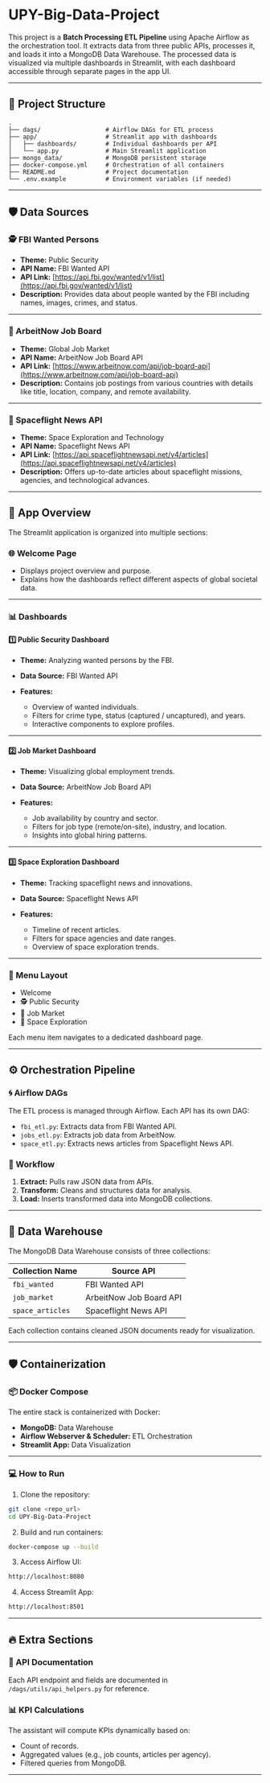 # UPY-Big-Data-Project

This project is a **Batch Processing ETL Pipeline** using Apache Airflow as the orchestration tool. It extracts data from three public APIs, processes it, and loads it into a MongoDB Data Warehouse. The processed data is visualized via multiple dashboards in Streamlit, with each dashboard accessible through separate pages in the app UI.

---

## 📂 Project Structure

```
.
├── dags/                  # Airflow DAGs for ETL process
├── app/                   # Streamlit app with dashboards
│   ├── dashboards/        # Individual dashboards per API
│   └── app.py             # Main Streamlit application
├── mongo_data/            # MongoDB persistent storage
├── docker-compose.yml     # Orchestration of all containers
├── README.md              # Project documentation
└── .env.example           # Environment variables (if needed)
```

---

## 🛡️ Data Sources

### 🕵️ FBI Wanted Persons

* **Theme:** Public Security
* **API Name:** FBI Wanted API
* **API Link:** [https://api.fbi.gov/wanted/v1/list](https://api.fbi.gov/wanted/v1/list)
* **Description:** Provides data about people wanted by the FBI including names, images, crimes, and status.

---

### 💼 ArbeitNow Job Board

* **Theme:** Global Job Market
* **API Name:** ArbeitNow Job Board API
* **API Link:** [https://www.arbeitnow.com/api/job-board-api](https://www.arbeitnow.com/api/job-board-api)
* **Description:** Contains job postings from various countries with details like title, location, company, and remote availability.

---

### 🚀 Spaceflight News API

* **Theme:** Space Exploration and Technology
* **API Name:** Spaceflight News API
* **API Link:** [https://api.spaceflightnewsapi.net/v4/articles](https://api.spaceflightnewsapi.net/v4/articles)
* **Description:** Offers up-to-date articles about spaceflight missions, agencies, and technological advances.

---

## 💾 App Overview

The Streamlit application is organized into multiple sections:

### 🌐 Welcome Page

* Displays project overview and purpose.
* Explains how the dashboards reflect different aspects of global societal data.

---

### 📊 Dashboards

#### 1️⃣ Public Security Dashboard

* **Theme:** Analyzing wanted persons by the FBI.
* **Data Source:** FBI Wanted API
* **Features:**

  * Overview of wanted individuals.
  * Filters for crime type, status (captured / uncaptured), and years.
  * Interactive components to explore profiles.

---

#### 2️⃣ Job Market Dashboard

* **Theme:** Visualizing global employment trends.
* **Data Source:** ArbeitNow Job Board API
* **Features:**

  * Job availability by country and sector.
  * Filters for job type (remote/on-site), industry, and location.
  * Insights into global hiring patterns.

---

#### 3️⃣ Space Exploration Dashboard

* **Theme:** Tracking spaceflight news and innovations.
* **Data Source:** Spaceflight News API
* **Features:**

  * Timeline of recent articles.
  * Filters for space agencies and date ranges.
  * Overview of space exploration trends.

---

### 📝 Menu Layout

* Welcome
* 🕵️ Public Security
* 💼 Job Market
* 🚀 Space Exploration

Each menu item navigates to a dedicated dashboard page.

---

## ⚙️ Orchestration Pipeline

### 🌀 Airflow DAGs

The ETL process is managed through Airflow. Each API has its own DAG:

* `fbi_etl.py`: Extracts data from FBI Wanted API.
* `jobs_etl.py`: Extracts job data from ArbeitNow.
* `space_etl.py`: Extracts news articles from Spaceflight News API.

### 🔄 Workflow

1. **Extract:** Pulls raw JSON data from APIs.
2. **Transform:** Cleans and structures data for analysis.
3. **Load:** Inserts transformed data into MongoDB collections.

---

## 💄 Data Warehouse

The MongoDB Data Warehouse consists of three collections:

| Collection Name  | Source API              |
| ---------------- | ----------------------- |
| `fbi_wanted`     | FBI Wanted API          |
| `job_market`     | ArbeitNow Job Board API |
| `space_articles` | Spaceflight News API    |

Each collection contains cleaned JSON documents ready for visualization.

---

## 🛡️ Containerization

### 📦 Docker Compose

The entire stack is containerized with Docker:

* **MongoDB:** Data Warehouse
* **Airflow Webserver & Scheduler:** ETL Orchestration
* **Streamlit App:** Data Visualization

---

### 💻 How to Run

1. Clone the repository:

```bash
git clone <repo_url>
cd UPY-Big-Data-Project
```

2. Build and run containers:

```bash
docker-compose up --build
```

3. Access Airflow UI:

```bash
http://localhost:8080
```

4. Access Streamlit App:

```bash
http://localhost:8501
```

---

## 🔥 Extra Sections

### 📜 API Documentation

Each API endpoint and fields are documented in `/dags/utils/api_helpers.py` for reference.

### 📊 KPI Calculations

The assistant will compute KPIs dynamically based on:

* Count of records.
* Aggregated values (e.g., job counts, articles per agency).
* Filtered queries from MongoDB.

---

